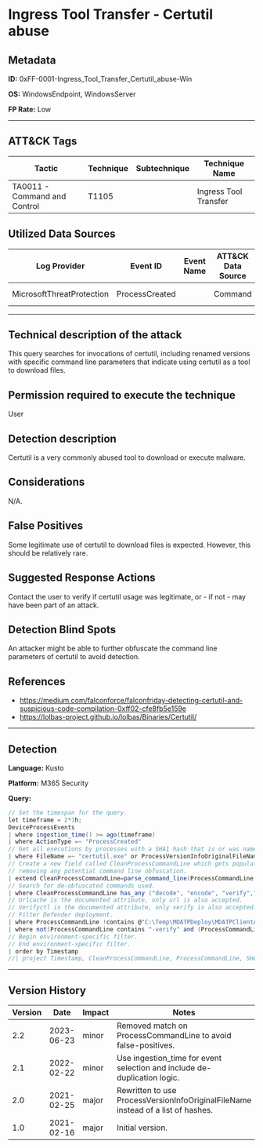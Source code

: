# Ingress Tool Transfer - Certutil abuse

## Metadata
**ID:** 0xFF-0001-Ingress_Tool_Transfer_Certutil_abuse-Win

**OS:** WindowsEndpoint, WindowsServer

**FP Rate:** Low

---

## ATT&CK Tags

| Tactic | Technique | Subtechnique | Technique Name |
|---|---|---| --- |
| TA0011 - Command and Control | T1105 |  | Ingress Tool Transfer|

## Utilized Data Sources

| Log Provider | Event ID | Event Name | ATT&CK Data Source | ATT&CK Data Component|
|---------|---------|----------|---------|---------|
|MicrosoftThreatProtection|ProcessCreated||Command|Command Execution|
---

## Technical description of the attack
This query searches for invocations of certutil, including renamed versions with specific command line parameters that indicate using certutil as a tool to download files.


## Permission required to execute the technique
User

## Detection description
Certutil is a very commonly abused tool to download or execute malware.


## Considerations
N/A.


## False Positives
Some legitimate use of certutil to download files is expected. However, this should be relatively rare.


## Suggested Response Actions
Contact the user to verify if certutil usage was legitimate, or - if not - may have been part of an attack.


## Detection Blind Spots
An attacker might be able to further obfuscate the command line parameters of certutil to avoid detection.


## References
* https://medium.com/falconforce/falconfriday-detecting-certutil-and-suspicious-code-compilation-0xff02-cfe8fb5e159e
* https://lolbas-project.github.io/lolbas/Binaries/Certutil/

---
## Detection

**Language:** Kusto

**Platform:** M365 Security

**Query:**
```C#
// Set the timespan for the query.
let timeframe = 2*1h;
DeviceProcessEvents
| where ingestion_time() >= ago(timeframe)
| where ActionType =~ "ProcessCreated"
// Get all executions by processes with a SHA1 hash that is or was named certutil.
| where FileName =~ "certutil.exe" or ProcessVersionInfoOriginalFileName =~ "certutil.exe"
// Create a new field called CleanProcessCommandLine which gets populated with the value of ProcessCommandLine as Windows parses it for execution,
// removing any potential command line obfuscation.
| extend CleanProcessCommandLine=parse_command_line(ProcessCommandLine, "windows")
// Search for de-obfuscated commands used.
| where CleanProcessCommandLine has_any ("decode", "encode", "verify","url")
// Urlcache is the documented attribute, only url is also accepted.
// Verifyctl is the documented attribute, only verify is also accepted.
// Filter Defender deployment.
| where ProcessCommandLine !contains @"C:\Temp\MDATPDeploy\MDATPClientAnalyzer\Tools\winatp.cer"
| where not(ProcessCommandLine contains "-verify" and (ProcessCommandLine endswith ".cer" or ProcessCommandLine endswith ".cer\""))
// Begin environment-specific filter.
// End environment-specific filter.
| order by Timestamp
//| project Timestamp, CleanProcessCommandLine, ProcessCommandLine, SHA1
```

---

## Version History
| Version | Date | Impact | Notes |
|---------|------|--------|------|
| 2.2  | 2023-06-23| minor | Removed match on ProcessCommandLine to avoid false-positives. |
| 2.1  | 2022-02-22| minor | Use ingestion_time for event selection and include de-duplication logic. |
| 2.0  | 2021-02-25| major | Rewritten to use ProcessVersionInfoOriginalFileName instead of a list of hashes. |
| 1.0  | 2021-02-16| major | Initial version. |